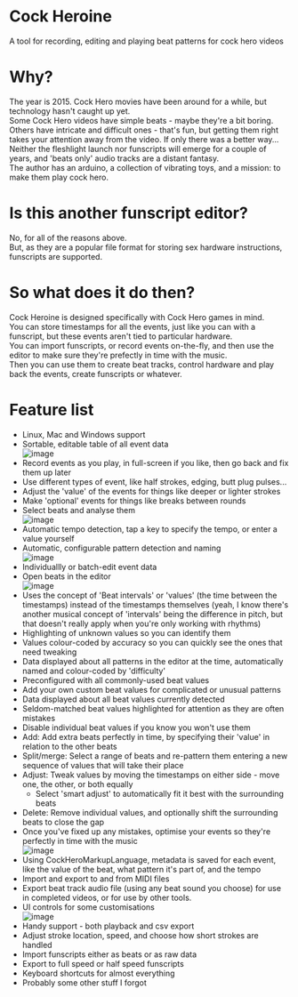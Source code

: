 # Cock Heroine
A tool for recording, editing and playing beat patterns for cock hero videos

# Why?
The year is 2015. Cock Hero movies have been around for a while, but technology hasn't caught up yet.  
Some Cock Hero videos have simple beats - maybe they're a bit boring. Others have intricate and difficult ones - that's fun, but getting them right takes your attention away from the video. If only there was a better way...  
Neither the fleshlight launch nor funscripts will emerge for a couple of years, and 'beats only' audio tracks are a distant fantasy.  
The author has an arduino, a collection of vibrating toys, and a mission: to make them play cock hero.

# Is this another funscript editor?
No, for all of the reasons above.  
But, as they are a popular file format for storing sex hardware instructions, funscripts are supported.

# So what does it do then?
Cock Heroine is designed specifically with Cock Hero games in mind.  
You can store timestamps for all the events, just like you can with a funscript, but these events aren't tied to particular hardware.  
You can import funscripts, or record events on-the-fly, and then use the editor to make sure they're prefectly in time with the music.  
Then you can use them to create beat tracks, control hardware and play back the events, create funscripts or whatever.

# Feature list
* Linux, Mac and Windows support
* Sortable, editable table of all event data  
![image](https://user-images.githubusercontent.com/82333228/115289801-e5ccfb00-a14a-11eb-8f7f-0f592fd9c0ad.png)
* Record events as you play, in full-screen if you like, then go back and fix them up later
* Use different types of event, like half strokes, edging, butt plug pulses...
* Adjust the 'value' of the events for things like deeper or lighter strokes
* Make 'optional' events for things like breaks between rounds
* Select beats and analyse them  
![image](https://user-images.githubusercontent.com/82333228/115291601-dbabfc00-a14c-11eb-8593-4caa8ba270b5.png)
* Automatic tempo detection, tap a key to specify the tempo, or enter a value yourself
* Automatic, configurable pattern detection and naming  
![image](https://user-images.githubusercontent.com/82333228/115293051-bf10c380-a14e-11eb-9582-9e3c0ebbac73.png)
* Individuallly or batch-edit event data
* Open beats in the editor  
![image](https://user-images.githubusercontent.com/82333228/115291269-735d1a80-a14c-11eb-8fc1-6d70728e03ad.png)
* Uses the concept of 'Beat intervals' or 'values' (the time between the timestamps) instead of the timestamps themselves (yeah, I know there's another musical concept of 'intervals' being the difference in pitch, but that doesn't really apply when you're only working with rhythms)
* Highlighting of unknown values so you can identify them
* Values colour-coded by accuracy so you can quickly see the ones that need tweaking
* Data displayed about all patterns in the editor at the time, automatically named and colour-coded by 'difficulty'
* Preconfigured with all commonly-used beat values
* Add your own custom beat values for complicated or unusual patterns
* Data displayed about all beat values currently detected
* Seldom-matched beat values highlighted for attention as they are often mistakes
* Disable individual beat values if you know you won't use them
* Add: Add extra beats perfectly in time, by specifying their 'value' in relation to the other beats
* Split/merge: Select a range of beats and re-pattern them entering a new sequence of values that will take their place
* Adjust: Tweak values by moving the timestamps on either side - move one, the other, or both equally
  * Select 'smart adjust' to automatically fit it best with the surrounding beats
* Delete: Remove individual values, and optionally shift the surrounding beats to close the gap
* Once you've fixed up any mistakes, optimise your events so they're perfectly in time with the music  
![image](https://user-images.githubusercontent.com/82333228/115296247-a30f2100-a152-11eb-8f53-763327f8ab3a.png)
* Using CockHeroMarkupLanguage, metadata is saved for each event, like the value of the beat, what pattern it's part of, and the tempo
* Import and export to and from MIDI files
* Export beat track audio file (using any beat sound you choose) for use in completed videos, or for use by other tools.
* UI controls for some customisations  
![image](https://user-images.githubusercontent.com/82333228/115297179-ce464000-a153-11eb-9e08-d94e04ffa8be.png)
* Handy support - both playback and csv export
* Adjust stroke location, speed, and choose how short strokes are handled
* Import funscripts either as beats or as raw data
* Export to full speed or half speed funscripts
* Keyboard shortcuts for almost everything
* Probably some other stuff I forgot
